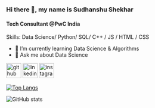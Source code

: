 ### Hi there 👋, my name is Sudhanshu Shekhar
#### Tech Consultant @PwC India


Skills: Data Science/ Python/ SQL/ C++ / JS / HTML / CSS

- 🌱 I’m currently learning Data Science & Algorithms 
- 💬 Ask me about Data Science 


[<img src='https://cdn.jsdelivr.net/npm/simple-icons@3.0.1/icons/github.svg' alt='github' height='40'>](https://github.com/sudh042001)  [<img src='https://cdn.jsdelivr.net/npm/simple-icons@3.0.1/icons/linkedin.svg' alt='linkedin' height='40'>](https://www.linkedin.com/in/https://www.linkedin.com/in/sudhanshu-shekhar-847211191//)  [<img src='https://cdn.jsdelivr.net/npm/simple-icons@3.0.1/icons/instagram.svg' alt='instagram' height='40'>](https://www.instagram.com/sudhanshu_s24/)  

[![Top Langs](https://github-readme-stats.vercel.app/api/top-langs/?username=sudh042001)](https://github.com/anuraghazra/github-readme-stats)

![GitHub stats](https://github-readme-stats.vercel.app/api?username=sudh042001&show_icons=true)  



